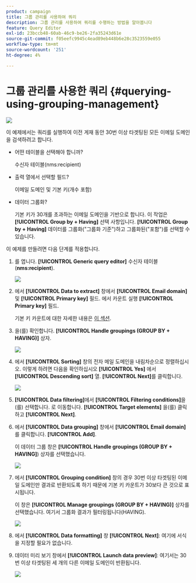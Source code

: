 ```yaml
---
product: campaign
title: 그룹 관리를 사용하여 쿼리
description: 그룹 관리를 사용하여 쿼리를 수행하는 방법을 알아봅니다
feature: Query Editor
exl-id: 23bccb48-60ab-46c9-be26-2fa35243d61e
source-git-commit: f05eefc9945c4ead89eb448b6e28c3523559e055
workflow-type: tm+mt
source-wordcount: '251'
ht-degree: 4%

---
```


# 그룹 관리를 사용한 쿼리 {#querying-using-grouping-management}

![](../../assets/common.svg)

이 예제에서는 쿼리를 실행하여 이전 게재 동안 30번 이상 타겟팅된 모든 이메일 도메인을 검색하려고 합니다.

* 어떤 테이블을 선택해야 합니까?

   수신자 테이블(nms:recipient)

* 출력 열에서 선택할 필드?

   이메일 도메인 및 기본 키(개수 포함)

* 데이터 그룹화?

   기본 키가 30개를 초과하는 이메일 도메인을 기반으로 합니다. 이 작업은 **[!UICONTROL Group by + Having]** 선택 사항입니다. **[!UICONTROL Group by + Having]** 데이터를 그룹화(&quot;그룹화 기준&quot;)하고 그룹화된(&quot;포함&quot;)를 선택할 수 있습니다.

이 예제를 만들려면 다음 단계를 적용합니다.

1. 를 엽니다. **[!UICONTROL Generic query editor]** 수신자 테이블(**nms:recipient**).

   ![](assets/query_editor_02.png)

1. 에서 **[!UICONTROL Data to extract]** 창에서 **[!UICONTROL Email domain]** 및 **[!UICONTROL Primary key]** 필드. 에서 카운트 실행 **[!UICONTROL Primary key]** 필드.

   기본 키 카운트에 대한 자세한 내용은 [이 섹션](../../platform/using/defining-filter-conditions.md#building-expressions).

1. 을(를) 확인합니다. **[!UICONTROL Handle groupings (GROUP BY + HAVING)]** 상자.

   ![](assets/query_editor_nveau_29.png)

1. 에서 **[!UICONTROL Sorting]** 창의 전자 메일 도메인을 내림차순으로 정렬하십시오. 이렇게 하려면 다음을 확인하십시오 **[!UICONTROL Yes]** 에서 **[!UICONTROL Descending sort]** 열. **[!UICONTROL Next]**&#x200B;를 클릭합니다.

   ![](assets/query_editor_nveau_70.png)

1. **[!UICONTROL Data filtering]**&#x200B;에서 **[!UICONTROL Filtering conditions]**&#x200B;을(를) 선택합니다. 로 이동합니다. **[!UICONTROL Target elements]** 을(를) 클릭하고 **[!UICONTROL Next]**.
1. 에서 **[!UICONTROL Data grouping]** 창에서 **[!UICONTROL Email domain]** 를 클릭합니다. **[!UICONTROL Add]**.

   이 데이터 그룹 창은 **[!UICONTROL Handle groupings (GROUP BY + HAVING]**) 상자를 선택했습니다.

   ![](assets/query_editor_blocklist_04.png)

1. 에서 **[!UICONTROL Grouping condition]** 창의 경우 30번 이상 타겟팅된 이메일 도메인만 결과로 반환되도록 하기 때문에 기본 키 카운트가 30보다 큰 것으로 표시됩니다.

   이 창은 **[!UICONTROL Manage groupings (GROUP BY + HAVING)]** 상자를 선택했습니다. 여기서 그룹화 결과가 필터링됩니다(HAVING).

   ![](assets/query_editor_blocklist_05.png)

1. 에서 **[!UICONTROL Data formatting]** 창 **[!UICONTROL Next]**: 여기에 서식을 지정할 필요가 없습니다.
1. 데이터 미리 보기 창에서 **[!UICONTROL Launch data preview]**: 여기서는 30번 이상 타겟팅된 세 개의 다른 이메일 도메인이 반환됩니다.

   ![](assets/query_editor_blocklist_06.png)
